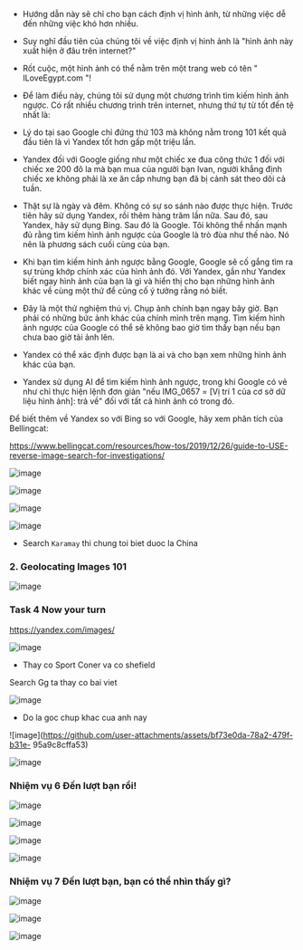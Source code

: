 - Hướng dẫn này sẽ chỉ cho bạn cách định vị hình ảnh, từ những việc dễ đến những việc khó hơn nhiều.

- Suy nghĩ đầu tiên của chúng tôi về việc định vị hình ảnh là "hình ảnh này xuất hiện ở đâu trên internet?"

- Rốt cuộc, một hình ảnh có thể nằm trên một trang web có tên " ILoveEgypt.com "!

- Để làm điều này, chúng tôi sử dụng một chương trình tìm kiếm hình ảnh ngược. Có rất nhiều chương trình trên internet, nhưng thứ tự từ tốt đến tệ nhất là:

- Lý do tại sao Google chỉ đứng thứ 103 mà không nằm trong 101 kết quả đầu tiên là vì Yandex tốt hơn gấp một triệu lần.

- Yandex đối với Google giống như một chiếc xe đua công thức 1 đối với chiếc xe 200 đô la mà bạn mua của người bạn Ivan, người khẳng định chiếc xe không phải là xe ăn cắp nhưng bạn đã bị cảnh sát theo dõi cả tuần.

- Thật sự là ngày và đêm. Không có sự so sánh nào được thực hiện. Trước tiên hãy sử dụng Yandex, rồi thêm hàng trăm lần nữa. Sau đó, sau Yandex, hãy sử dụng Bing. Sau đó là Google. Tôi không thể nhấn mạnh đủ rằng tìm kiếm hình ảnh ngược của Google là trò đùa như thế nào.  Nó nên là phương sách cuối cùng của bạn.

- Khi bạn tìm kiếm hình ảnh ngược bằng Google, Google sẽ cố gắng tìm ra sự trùng khớp chính xác của hình ảnh đó. Với Yandex, gần như Yandex biết ngay hình ảnh của bạn là gì và hiển thị cho bạn những hình ảnh khác về cùng một thứ để củng cố ý tưởng rằng nó biết.

- Đây là một thử nghiệm thú vị. Chụp ảnh chính bạn ngay bây giờ. Bạn phải có những bức ảnh khác của chính mình trên mạng. Tìm kiếm hình ảnh ngược của Google có thể sẽ không bao giờ tìm thấy bạn nếu bạn chưa bao giờ tải ảnh lên.

- Yandex có thể xác định được bạn là ai và cho bạn xem những hình ảnh khác của bạn.

- Yandex sử dụng AI để tìm kiếm hình ảnh ngược, trong khi Google có vẻ như chỉ thực hiện lệnh đơn giản "nếu IMG_0657 = [Vị trí 1 của cơ sở dữ liệu hình ảnh]: trả về" đối với tất cả hình ảnh có trong đó.

Để biết thêm về Yandex so với Bing so với Google, hãy xem phân tích của Bellingcat:

https://www.bellingcat.com/resources/how-tos/2019/12/26/guide-to-USE-reverse-image-search-for-investigations/

![image](https://github.com/user-attachments/assets/9665043c-2773-42bf-a83c-86950998d96d)

![image](https://github.com/user-attachments/assets/9301a4de-9a2e-4b08-918d-fd5757d8b3c0)

![image](https://github.com/user-attachments/assets/791fbe74-357e-48f9-9568-b8052c5bf7c7)

![image](https://github.com/user-attachments/assets/32d4084a-c58a-4496-b538-6f2d97395cd2)


- Search `Karamay` thi chung toi biet duoc la China

### 2. Geolocating Images 101

![image](https://github.com/user-attachments/assets/10198bf0-7846-4d3d-be23-3caac894e468)

### Task 4 Now your turn

https://yandex.com/images/

![image](https://github.com/user-attachments/assets/e3f0b5c7-b873-46cf-a73e-8d4b699a2ef6)

-  Thay co Sport Coner va co shefield


Search Gg ta thay co bai viet 

![image](https://github.com/user-attachments/assets/4910852b-7940-4201-abe0-6a4b18a0ed87)

- Do la goc chup khac cua anh nay

![image](https://github.com/user-attachments/assets/bf73e0da-78a2-479f-b31e-
95a9c8cffa53)

![image](https://github.com/user-attachments/assets/0ff76cfc-0a06-4367-b94e-7ebf365e0539)

### Nhiệm vụ 6 Đến lượt bạn rồi!

![image](https://github.com/user-attachments/assets/48419095-b4ad-454b-9029-4b45be280c5d)

![image](https://github.com/user-attachments/assets/808f4ca6-112a-4103-a920-9ef626877b5e)

![image](https://github.com/user-attachments/assets/52463585-aeba-435b-a68f-0febbe6a5a2e)

![image](https://github.com/user-attachments/assets/9378ea91-9f2f-49f9-87e6-c04fbec3ce03)

### Nhiệm vụ 7 Đến lượt bạn, bạn có thể nhìn thấy gì?

![image](https://github.com/user-attachments/assets/ff942830-3a96-48c8-a553-de54acbb7cb6)

![image](https://github.com/user-attachments/assets/7f803e86-4740-4d66-8be0-7fb312be5ab7)

![image](https://github.com/user-attachments/assets/6c4352dc-ddd6-48af-b5ac-0d0e4c9bd822)




